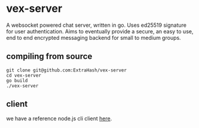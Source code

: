 # vex-server
A websocket powered chat server, written in go. Uses ed25519 signature for user authentication. Aims to eventually provide a secure, an easy to use, end to end encrypted messaging backend for small to medium groups.

## compiling from source

```
git clone git@github.com:ExtraHash/vex-server
cd vex-server
go build
./vex-server
```

## client

we have a reference node.js cli client [here](https://github.com/ExtraHash/vex-chat).
